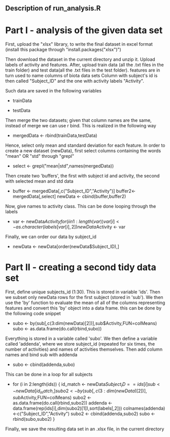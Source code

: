 ## Description of run_analysis.R
# Part I - analysis of the given data set

First, upload the "xlsx" library, to write the final dataset in excel format (install this package through "install.packages("xlsx")")

Then download the dataset in the current directory and unzip it.
Upload labels of activity and features.
After, upload train data (all the .txt files in the train folder) 
and test data(all the .txt files in the test folder).
features are in turn used to name columns of biota data sets
Column with subject's id is then called "Subject_ID" and the one with activity labels "Activity".

Such data are saved in the following variables

* trainData

* testData

Then merge the two datasets; given that column names are the same, instead of merge we can use r bind. This is realized in the following way

* mergedData <- rbind(trainData,testData)

Hence, select only mean and standard deviation for each feature. In order to create a new dataset (newData), first select columns containing the words "mean" OR "std" through "grepl"

* select <- grepl("mean|std",names(mergedData))

Then create two 'buffers', the first with subject id and activity, the second with selected mean and std data

* buffer <- mergedData[,c("Subject_ID","Activity")]
  buffer2<- mergedData[,select]
  newData <- cbind(buffer,buffer2)


Now, give names to activity class. This can be done looping through the labels

* var <- newData$Activity
  for (i in 1:length(var)) {
          var[i] <- as.character(labels[var[i],2])
  }
  newData$Activity <- var

Finally, we can order our data by subject_id

* newData <- newData[order(newData$Subject_ID),]

# Part II - creating a second tidy data set

First, define unique subjects_id (1:30). This is stored in variable 'ids'. 
Then we subset only newData rows for the first subject (stored in 'sub'). 
We then use the 'by' function to evaluate the mean of all of the columns representing features and convert this 'by' object into a data frame. this can be done by the following code snippet

* subo <- by(sub[,c(3:dim(newData)[2])],sub$Activity,FUN=colMeans)
  subo <- as.data.frame(do.call(rbind,subo))

Everything is stored in a variable called 'subo'. We then define a variable called 'addenda', where we store subject_id (repeated for six times, the number of activities) and names of activities themselves. Then add column names and bind sub with addenda

* subo <- cbind(addenda,subo)

This can be done in a loop for all subjects

* for (i in 2:length(ids)) {
          id_match <- newData$Subject_ID == ids[i]
          sub <- newData[id_match,]
          subo2 <- by(sub[,c(3:dim(newData)[2])],sub$Activity,FUN=colMeans)
          subo2 <- as.data.frame(do.call(rbind,subo2))
          addenda <- data.frame(rep(ids[i],dim(subo2)[1]),sort(labels[,2]))
          colnames(addenda)<-c("Subject_ID","Activity")
          subo2 <- cbind(addenda,subo2)
          subo <- rbind(subo,subo2)
  }


Finally, we save the resulting data set in an .xlsx file, in the current directory






